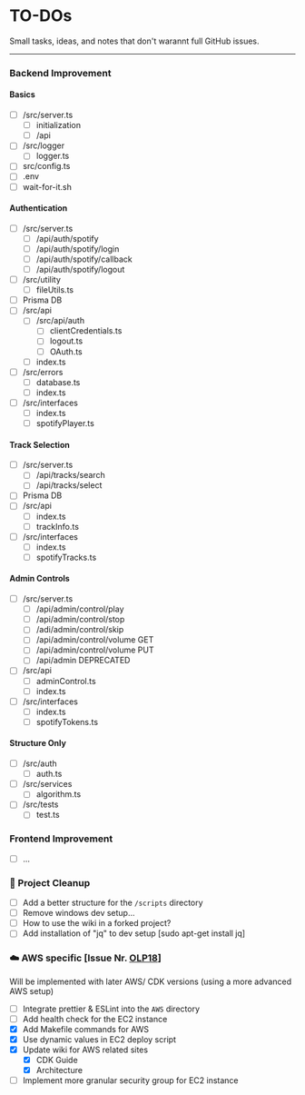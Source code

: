 # TO-DOs

Small tasks, ideas, and notes that don't warannt full GitHub issues.

---

### Backend Improvement

#### Basics

- [ ] /src/server.ts
  - [ ] initialization
  - [ ] /api
- [ ] /src/logger
  - [ ] logger.ts
- [ ] src/config.ts
- [ ] .env
- [ ] wait-for-it.sh

#### Authentication

- [ ] /src/server.ts
  - [ ] /api/auth/spotify
  - [ ] /api/auth/spotify/login
  - [ ] /api/auth/spotify/callback
  - [ ] /api/auth/spotify/logout
- [ ] /src/utility
  - [ ] fileUtils.ts
- [ ] Prisma DB
- [ ] /src/api
  - [ ] /src/api/auth
    - [ ] clientCredentials.ts
    - [ ] logout.ts
    - [ ] OAuth.ts
  - [ ] index.ts
- [ ] /src/errors
  - [ ] database.ts
  - [ ] index.ts
- [ ] /src/interfaces
  - [ ] index.ts
  - [ ] spotifyPlayer.ts

#### Track Selection

- [ ] /src/server.ts
  - [ ] /api/tracks/search
  - [ ] /api/tracks/select
- [ ] Prisma DB
- [ ] /src/api
  - [ ] index.ts
  - [ ] trackInfo.ts
- [ ] /src/interfaces
  - [ ] index.ts
  - [ ] spotifyTracks.ts

#### Admin Controls

- [ ] /src/server.ts
  - [ ] /api/admin/control/play
  - [ ] /api/admin/control/stop
  - [ ] /adi/admin/control/skip
  - [ ] /api/admin/control/volume GET
  - [ ] /api/admin/control/volume PUT
  - [ ] /api/admin DEPRECATED
- [ ] /src/api
  - [ ] adminControl.ts
  - [ ] index.ts
- [ ] /src/interfaces
  - [ ] index.ts
  - [ ] spotifyTokens.ts

#### Structure Only

- [ ] /src/auth
  - [ ] auth.ts
- [ ] /src/services
  - [ ] algorithm.ts
- [ ] /src/tests
  - [ ] test.ts

### Frontend Improvement

- [ ] ...

### 🧹 Project Cleanup

- [ ] Add a better structure for the `/scripts` directory
- [ ] Remove windows dev setup...
- [ ] How to use the wiki in a forked project?
- [ ] Add installation of "jq" to dev setup [sudo apt-get install jq]

### ☁️ AWS specific [Issue Nr. [OLP18](https://github.com/Dominicdaniel86/Mursica-FM/issues/80)]

Will be implemented with later AWS/ CDK versions (using a more advanced AWS setup)

- [ ] Integrate prettier & ESLint into the `AWS` directory
- [ ] Add health check for the EC2 instance
- [X] Add Makefile commands for AWS
- [X] Use dynamic values in EC2 deploy script
- [X] Update wiki for AWS related sites
  - [X] CDK Guide
  - [X] Architecture
- [ ] Implement more granular security group for EC2 instance
